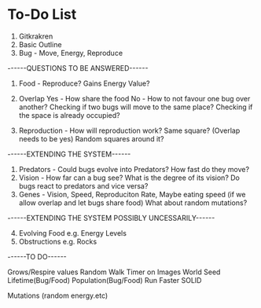 # To-Do List

1. Gitkrakren
2. Basic Outline
3. Bug - Move, Energy, Reproduce

------QUESTIONS TO BE ANSWERED------

1. Food - Reproduce? Gains Energy Value?

2. Overlap
	Yes - How share the food
	No - How to not favour one bug over another? Checking if two bugs will move to the same place?
		Checking if the space is already occupied? 

3. Reproduction - How will reproduction work?
			Same square? (Overlap needs to be yes)
			Random squares around it?
		

------EXTENDING THE SYSTEM------

1. Predators - Could bugs evolve into Predators? How fast do they move? 
2. Vision - How far can a bug see? What is the degree of its vision? Do bugs react to predators and vice versa?
3. Genes - Vision, Speed, Reproduciton Rate, Maybe eating speed (if we allow overlap and let bugs share food)
		What about random mutations?

------EXTENDING THE SYSTEM POSSIBLY UNCESSARILY------

4. Evolving Food e.g. Energy Levels
5. Obstructions e.g. Rocks

------TO DO------

Grows/Respire values
Random Walk
Timer on Images
World Seed
Lifetime(Bug/Food)
Population(Bug/Food)
Run Faster
SOLID

Mutations (random energy.etc)
